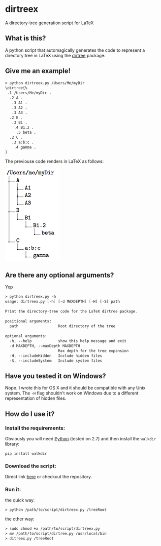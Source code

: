 # dirtreex
A directory-tree generation script for LaTeX

## What is this?
A python script that automagically  generates the code to represent a directory tree in LaTeX using the [dirtree](http://get-software.net/macros/generic/dirtree/dirtree.pdf) package.

## Give me an example!
    > python dirtreex.py /Users/Me/myDir
    \dirtree{%
     .1 /Users/Me/myDir .
      .2 A .
       .3 A1 .
       .3 A2 .
       .3 A3 .
      .2 B .
       .3 B1 .
        .4 B1.2 .
         .5 beta .
      .2 C .
       .3 a:b:c .
        .4 gamma .
    }

The previouse code renders in LaTeX as follows:

![tree_in_latex](./img/latex_result.png)

## Are there any optional arguments?
Yep

    > python dirtreex.py -h
    usage: dirtreex.py [-h] [-d MAXDEPTH] [-H] [-S] path

    Print the directory-tree code for the LaTeX dirtree package.

    positional arguments:
      path                  Root directory of the tree

    optional arguments:
      -h, --help            show this help message and exit
      -d MAXDEPTH, --maxDepth MAXDEPTH
                            Max depth for the tree expansion
      -H, --includeHidden   Include hidden files
      -S, --includeSystem   Include system files

## Have you tested it on Windows?
Nope. I wrote this for OS X and it should be compatible with any Unix system. 
The `-H` flag shouldn't work on Windows due to a different representation of hidden files.

## How do I use it?
### Install the requirements:

Obviously you will need [Python](https://www.python.org/downloads/) (tested on 2.7) and then install the `walkdir` library:

    pip install walkdir

### Download the script:
Direct link [here](https://raw.githubusercontent.com/dimatteomaurizio/dirtreex/master/dirtreex.py) or checkout the repository.

### Run it:

the quick way:

    > python /path/to/script/dirtreex.py /treeRoot

the other way:
    
    > sudo chmod +x /path/to/script/dirtreex.py
    > mv /path/to/script/dirtree.py /usr/local/bin
    > ditreex.py /treeRoot
